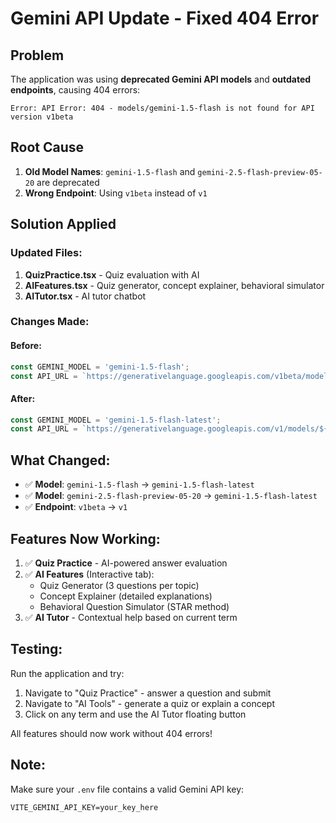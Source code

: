 # Gemini API Update - Fixed 404 Error

## Problem
The application was using **deprecated Gemini API models** and **outdated endpoints**, causing 404 errors:
```
Error: API Error: 404 - models/gemini-1.5-flash is not found for API version v1beta
```

## Root Cause
1. **Old Model Names**: `gemini-1.5-flash` and `gemini-2.5-flash-preview-05-20` are deprecated
2. **Wrong Endpoint**: Using `v1beta` instead of `v1`

## Solution Applied

### Updated Files:
1. **QuizPractice.tsx** - Quiz evaluation with AI
2. **AIFeatures.tsx** - Quiz generator, concept explainer, behavioral simulator
3. **AITutor.tsx** - AI tutor chatbot

### Changes Made:

#### Before:
```typescript
const GEMINI_MODEL = 'gemini-1.5-flash';
const API_URL = `https://generativelanguage.googleapis.com/v1beta/models/${GEMINI_MODEL}:generateContent`;
```

#### After:
```typescript
const GEMINI_MODEL = 'gemini-1.5-flash-latest';
const API_URL = `https://generativelanguage.googleapis.com/v1/models/${GEMINI_MODEL}:generateContent`;
```

## What Changed:
- ✅ **Model**: `gemini-1.5-flash` → `gemini-1.5-flash-latest`
- ✅ **Model**: `gemini-2.5-flash-preview-05-20` → `gemini-1.5-flash-latest`
- ✅ **Endpoint**: `v1beta` → `v1`

## Features Now Working:
1. ✅ **Quiz Practice** - AI-powered answer evaluation
2. ✅ **AI Features** (Interactive tab):
   - Quiz Generator (3 questions per topic)
   - Concept Explainer (detailed explanations)
   - Behavioral Question Simulator (STAR method)
3. ✅ **AI Tutor** - Contextual help based on current term

## Testing:
Run the application and try:
1. Navigate to "Quiz Practice" - answer a question and submit
2. Navigate to "AI Tools" - generate a quiz or explain a concept
3. Click on any term and use the AI Tutor floating button

All features should now work without 404 errors!

## Note:
Make sure your `.env` file contains a valid Gemini API key:
```
VITE_GEMINI_API_KEY=your_key_here
```
